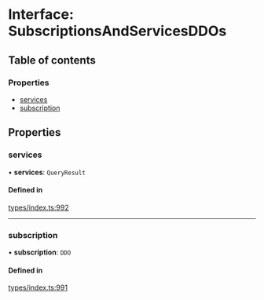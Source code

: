 # Interface: SubscriptionsAndServicesDDOs

## Table of contents

### Properties

- [services](SubscriptionsAndServicesDDOs.md#services)
- [subscription](SubscriptionsAndServicesDDOs.md#subscription)

## Properties

### services

• **services**: `QueryResult`

#### Defined in

[types/index.ts:992](https://github.com/nevermined-io/react-components/blob/9f27b18/catalog/src/types/index.ts#L992)

___

### subscription

• **subscription**: `DDO`

#### Defined in

[types/index.ts:991](https://github.com/nevermined-io/react-components/blob/9f27b18/catalog/src/types/index.ts#L991)
